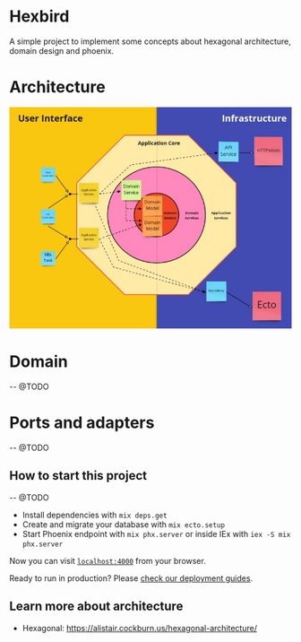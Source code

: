 # Hexbird

A simple project to implement some concepts about hexagonal architecture, domain design and phoenix.

# Architecture

![Hexagonal architecture with domain design!](hex.jpeg "Hexagonal architecture with domain design")

# Domain 

-- @TODO

# Ports and adapters

-- @TODO

## How to start this project

-- @TODO

  * Install dependencies with `mix deps.get`
  * Create and migrate your database with `mix ecto.setup`
  * Start Phoenix endpoint with `mix phx.server` or inside IEx with `iex -S mix phx.server`

Now you can visit [`localhost:4000`](http://localhost:4000) from your browser.

Ready to run in production? Please [check our deployment guides](https://hexdocs.pm/phoenix/deployment.html).

## Learn more about architecture

  * Hexagonal: https://alistair.cockburn.us/hexagonal-architecture/
